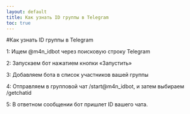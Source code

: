 ```yaml
---
layout: default
title: Как узнать ID группы в Telegram
toc: true
---
```



#Как узнать ID группы в Telegram


1: Ищем @m4n_idbot через поисковую строку Telegram

2: Запускаем бот нажатием кнопки «Запустить»

3: Добавляем бота в список участников вашей группы

4: Отправляем в групповой чат /start@m4n_idbot, и затем выбираем /getchatid

5: В ответном сообщении бот пришлет ID вашего чата.
